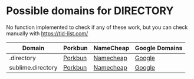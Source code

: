 # Possible domains for DIRECTORY

No function implemented to check if any of these work, but you can check manually with https://tld-list.com/

| Domain | Porkbun | NameCheap | Google Domains |
|---|---|---|---|
| .directory | [Porkbun](https://porkbun.com/checkout/search?prb=e814663da1&tlds=&idnLanguage=&search=search&q=.directory) | [Namecheap](https://www.namecheap.com/domains/registration/results/?domain=.directory) | [Google](https://domains.google.com/registrar/search?searchTerm=.directory) |
| sublime.directory | [Porkbun](https://porkbun.com/checkout/search?prb=e814663da1&tlds=&idnLanguage=&search=search&q=sublime.directory) | [Namecheap](https://www.namecheap.com/domains/registration/results/?domain=sublime.directory) | [Google](https://domains.google.com/registrar/search?searchTerm=sublime.directory) |
